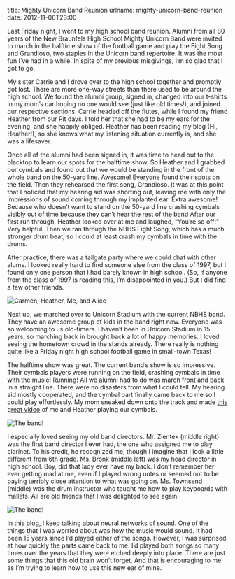 title: Mighty Unicorn Band Reunion
urlname: mighty-unicorn-band-reunion
date: 2012-11-06T23:00

Last Friday night, I went to my high school band reunion. Alumni from all 80 years of the New Braunfels High School
Mighty Unicorn Band were invited to march in the halftime show of the football game and play the Fight Song and
Grandioso, two staples in the Unicorn band repertoire. It was the most fun I&#x02bc;ve had in a while. In spite of my
previous misgivings, I&#x02bc;m so glad that I got to go.

My sister Carrie and I drove over to the high school together and promptly got lost. There are more one-way streets than
there used to be around the high school. We found the alumni group, signed in, changed into our t-shirts in my
mom&#x02bc;s car hoping no one would see (just like old times!), and joined our respective sections. Carrie headed off
the flutes, while I found my friend Heather from our Pit days. I told her that she had to be my ears for the evening,
and she happily obliged. Heather has been reading my blog (Hi, Heather!), so she knows what my listening situation
currently is, and she was a lifesaver.

Once all of the alumni had been signed in, it was time to head out to the blacktop to learn our spots for the halftime
show. So Heather and I grabbed our cymbals and found out that we would be standing in the front of the whole band on the
50-yard line. Awesome! Everyone found their spots on the field. Then they rehearsed the first song, Grandioso. It was at
this point that I noticed that my hearing aid was shorting out, leaving me with only the impressions of sound coming
through my implanted ear. Extra awesome! Because who doesn&#x02bc;t want to stand on the 50-yard line crashing cymbals
visibly out of time because they can&#x02bc;t hear the rest of the band After our first run through, Heather looked over
at me and laughed, &ldquo;You&#x02bc;re so off!&rdquo; Very helpful. Then we ran through the NBHS Fight Song, which has
a much stronger drum beat, so I could at least crash my cymbals in time with the drums.

After practice, there was a tailgate party where we could chat with other alums. I looked really hard to find someone
else from the class of 1997, but I found only one person that I had barely known in high school. (So, if anyone from the
class of 1997 is reading this, I&#x02bc;m disappointed in you.) But I did find a few other friends.

![Carmen, Heather, Me, and Alice][a]

[a]: {static}/images/2012-11-02-band-01.jpg

Next up, we marched over to Unicorn Stadium with the current NBHS band. They have an awesome group of kids in the band
right now. Everyone was so welcoming to us old-timers. I haven&#x02bc;t been in Unicorn Stadium in 15 years, so marching
back in brought back a lot of happy memories. I loved seeing the hometown crowd in the stands already. There really is
nothing quite like a Friday night high school football game in small-town Texas!

The halftime show was great. The current band&#x02bc;s show is so impressive. Their cymbals players were running on the
field, crashing cymbals in time with the music! Running! All we alumni had to do was march front and back in a straight
line. There were no disasters from what I could tell. My hearing aid mostly cooperated, and the cymbal part finally came
back to me so I could play effortlessly. My mom sneaked down onto the track and made [this great video][b] of me and
Heather playing our cymbals.

[b]: {static}/images/2012-11-02-band.mp4

![The band!][c]

[c]: {static}/images/2012-11-02-band-02.jpg

I especially loved seeing my old band directors. Mr. Zientek (middle right) was the first band director I ever had, the
one who assigned me to play clarinet. To his credit, he recognized me, though I imagine that I look a little different
from 6th grade. Ms. Bronk (middle left) was my head director in high school. Boy, did that lady ever have my back. I
don&#x02bc;t remember her ever getting mad at me, even if I played wrong notes or seemed not to be paying terribly close
attention to what was going on. Ms. Townsend (middle) was the drum instructor who taught me how to play keyboards with
mallets. All are old friends that I was delighted to see again.

![The band!][d]

[d]: {static}/images/2012-11-02-band-03.jpg

In this blog, I keep talking about neural networks of sound. One of the things that I was worried about was how the
music would sound. It had been 15 years since I&#x02bc;d played either of the songs. However, I was surprised at how
quickly the parts came back to me. I&#x02bc;d played both songs so many times over the years that they were etched
deeply into place. There are just some things that this old brain won&#x02bc;t forget. And that is encouraging to me as
I&#x02bc;m trying to learn how to use this new ear of mine.
